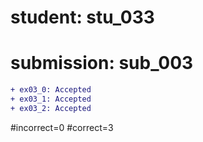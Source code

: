 # student: stu_033
# submission: sub_003

```diff
+ ex03_0: Accepted
+ ex03_1: Accepted
+ ex03_2: Accepted
```
#incorrect=0
#correct=3
